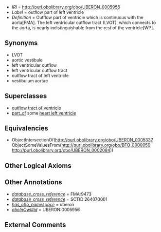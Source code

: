  * *IRI* = http://purl.obolibrary.org/obo/UBERON_0005956
 * *Label* = outflow part of left ventricle
 * *Definition* = Outflow part of ventricle which is continuous with the aorta[FMA]. The left ventricular outflow tract (LVOT), which connects to the aorta, is nearly indistinguishable from the rest of the ventricle[WP].

## Synonyms

 * LVOT
 * aortic vestibule
 * left ventricular outflow
 * left ventricular outflow tract
 * outflow tract of left ventricle
 * vestibulum aortae

## Superclasses

 * [outflow tract of ventricle](../../UBERON/37/UBERON_0005337.md)
 * [part_of](../../BFO/50/BFO_0000050.md) some [heart left ventricle](../../UBERON/84/UBERON_0002084.md)

## Equivalencies

 * ObjectIntersectionOf(<http://purl.obolibrary.org/obo/UBERON_0005337> ObjectSomeValuesFrom(<http://purl.obolibrary.org/obo/BFO_0000050> <http://purl.obolibrary.org/obo/UBERON_0002084>))

## Other Logical Axioms


## Other Annotations

 * *[database_cross_reference](../../ef/oboInOwl#hasDbXref.md)* = FMA:9473
 * *[database_cross_reference](../../ef/oboInOwl#hasDbXref.md)* = SCTID:264070001
 * *[has_obo_namespace](../../ce/oboInOwl#hasOBONamespace.md)* = uberon
 * *[oboInOwl#id](../../id/oboInOwl#id.md)* = UBERON:0005956

## External Comments

